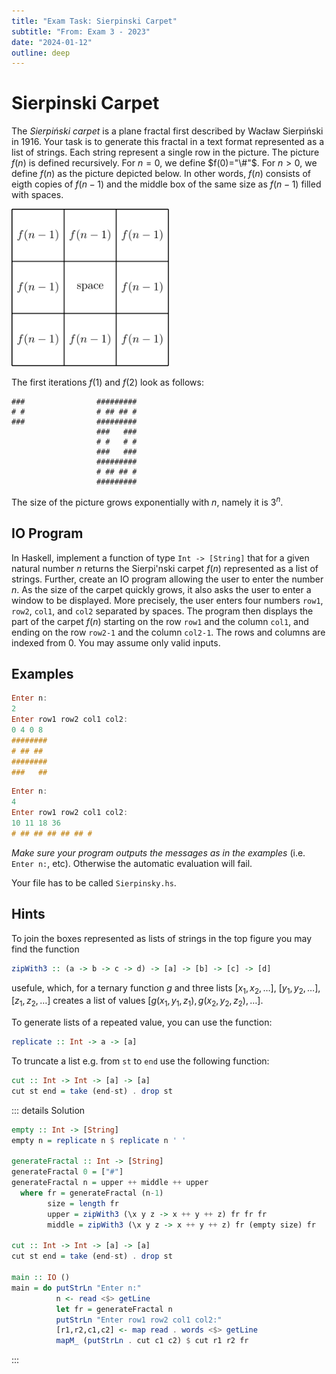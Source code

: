 ```yaml
---
title: "Exam Task: Sierpinski Carpet"
subtitle: "From: Exam 3 - 2023"
date: "2024-01-12"
outline: deep
---
```


# Sierpinski Carpet
 
The *Sierpiński carpet* is a plane fractal first described by Wacław Sierpiński in 1916.
Your task is to generate this fractal in a text format represented as a list of strings. 
Each string represent a single row in the picture. The picture $f(n)$ is defined recursively.
For $n=0$, we define $f(0)="\#"$. For $n>0$, we define $f(n)$ as the picture depicted below.
In other words, $f(n)$ consists of eigth copies of $f(n-1)$ and 
the middle box of the same size as $f(n-1)$ filled with spaces.

<img src="/img/sierpinski-carpet-construction.svg" style="width: 50%; margin: auto;">


The first iterations $f(1)$ and $f(2)$ look as follows:
```
###                #########
# #                # ## ## #
###                #########  
                   ###   ###
                   # #   # #
                   ###   ###  
                   #########
                   # ## ## #
                   #########  
```

The size of the picture grows exponentially with $n$, namely it is $3^n$.

## IO Program

In Haskell, implement a function of type `Int -> [String]` that for a given
natural number $n$ returns the Sierpi\'nski carpet $f(n)$ represented as a list of strings.
Further, create an IO program allowing the user to enter the number $n$. As the size of 
the carpet quickly grows, it also asks the user to enter a window to be displayed.
More precisely, the user enters four numbers `row1`, `row2`, `col1`,
and `col2` separated by spaces. The program then displays the part of the 
carpet $f(n)$ starting on the row `row1` and the column `col1`, and ending on 
the row `row2-1` and the column `col2-1`. The rows and columns are indexed from $0$.
You may assume only valid inputs.

## Examples

```haskell
Enter n:
2
Enter row1 row2 col1 col2:
0 4 0 8
########
# ## ## 
########
###   ##
```

```haskell
Enter n:
4
Enter row1 row2 col1 col2:
10 11 18 36
# ## ## ## ## ## #
```

_Make sure your program outputs the messages as in the examples_ (i.e. `Enter n:`, etc).  Otherwise
the automatic evaluation will fail.

Your file has to be called `Sierpinsky.hs`.

## Hints

To join the boxes represented as lists of strings in the top figure you may find the function
```haskell
zipWith3 :: (a -> b -> c -> d) -> [a] -> [b] -> [c] -> [d]  
```
usefule, which, for a ternary function $g$ and three lists $[x_1,x_2,\ldots]$, 
$[y_1,y_2,\ldots]$, $[z_1,z_2,\ldots]$ creates a list of values
$[g(x_1,y_1,z_1),g(x_2,y_2,z_2),\ldots]$. 

To generate lists of a repeated value, you can use the function:
```haskell
replicate :: Int -> a -> [a]
```

To truncate a list e.g. from `st` to `end` use the following function:
```haskell
cut :: Int -> Int -> [a] -> [a]
cut st end = take (end-st) . drop st  
```

::: details Solution
```haskell
empty :: Int -> [String]
empty n = replicate n $ replicate n ' '

generateFractal :: Int -> [String]
generateFractal 0 = ["#"]
generateFractal n = upper ++ middle ++ upper
  where fr = generateFractal (n-1)
        size = length fr
        upper = zipWith3 (\x y z -> x ++ y ++ z) fr fr fr
        middle = zipWith3 (\x y z -> x ++ y ++ z) fr (empty size) fr

cut :: Int -> Int -> [a] -> [a]
cut st end = take (end-st) . drop st

main :: IO ()
main = do putStrLn "Enter n:"
          n <- read <$> getLine
          let fr = generateFractal n
          putStrLn "Enter row1 row2 col1 col2:"
          [r1,r2,c1,c2] <- map read . words <$> getLine
          mapM_ (putStrLn . cut c1 c2) $ cut r1 r2 fr
```
:::
